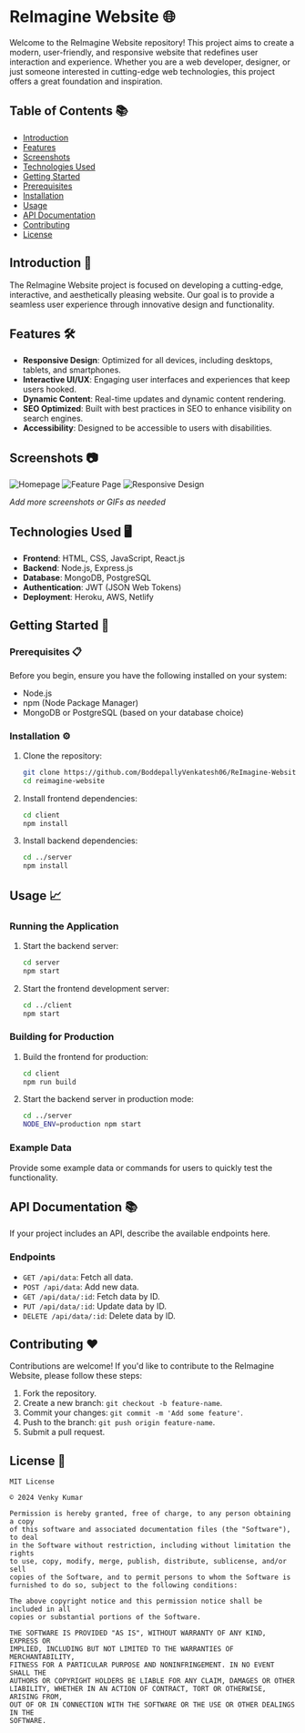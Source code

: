 # ReImagine Website 🌐

Welcome to the ReImagine Website repository! This project aims to create a modern, user-friendly, and responsive website that redefines user interaction and experience. Whether you are a web developer, designer, or just someone interested in cutting-edge web technologies, this project offers a great foundation and inspiration.

## Table of Contents 📚

- [Introduction](#introduction-🚀)
- [Features](#features-🛠️)
- [Screenshots](#screenshots-📷)
- [Technologies Used](#technologies-used-🖥️)
- [Getting Started](#getting-started-🎯)
- [Prerequisites](#prerequisites-📋)
- [Installation](#installation-⚙️)
- [Usage](#usage-📈)
- [API Documentation](#api-documentation-📚)
- [Contributing](#contributing-❤️)
- [License](#license-📝)

## Introduction 🚀

The ReImagine Website project is focused on developing a cutting-edge, interactive, and aesthetically pleasing website. Our goal is to provide a seamless user experience through innovative design and functionality.

## Features 🛠️

- **Responsive Design**: Optimized for all devices, including desktops, tablets, and smartphones.
- **Interactive UI/UX**: Engaging user interfaces and experiences that keep users hooked.
- **Dynamic Content**: Real-time updates and dynamic content rendering.
- **SEO Optimized**: Built with best practices in SEO to enhance visibility on search engines.
- **Accessibility**: Designed to be accessible to users with disabilities.

## Screenshots 📷

![Homepage](https://github.com/BoddepallyVenkatesh06/ReImagine-Website/blob/main/Screenshot_1.png)
![Feature Page](https://github.com/BoddepallyVenkatesh06/ReImagine-Website/blob/main/Screenshot_2.png)
![Responsive Design](https://github.com/BoddepallyVenkatesh06/ReImagine-Website/blob/main/Screenshot_3.png)

*Add more screenshots or GIFs as needed*

## Technologies Used 🖥️

- **Frontend**: HTML, CSS, JavaScript, React.js
- **Backend**: Node.js, Express.js
- **Database**: MongoDB, PostgreSQL
- **Authentication**: JWT (JSON Web Tokens)
- **Deployment**: Heroku, AWS, Netlify

## Getting Started 🎯

### Prerequisites 📋

Before you begin, ensure you have the following installed on your system:
- Node.js
- npm (Node Package Manager)
- MongoDB or PostgreSQL (based on your database choice)

### Installation ⚙️

1. Clone the repository:

    ```bash
    git clone https://github.com/BoddepallyVenkatesh06/ReImagine-Website.git
    cd reimagine-website
    ```

2. Install frontend dependencies:

    ```bash
    cd client
    npm install
    ```

3. Install backend dependencies:

    ```bash
    cd ../server
    npm install
    ```

## Usage 📈

### Running the Application

1. Start the backend server:

    ```bash
    cd server
    npm start
    ```

2. Start the frontend development server:

    ```bash
    cd ../client
    npm start
    ```

### Building for Production

1. Build the frontend for production:

    ```bash
    cd client
    npm run build
    ```

2. Start the backend server in production mode:

    ```bash
    cd ../server
    NODE_ENV=production npm start
    ```

### Example Data

Provide some example data or commands for users to quickly test the functionality.

## API Documentation 📚

If your project includes an API, describe the available endpoints here.

### Endpoints

- `GET /api/data`: Fetch all data.
- `POST /api/data`: Add new data.
- `GET /api/data/:id`: Fetch data by ID.
- `PUT /api/data/:id`: Update data by ID.
- `DELETE /api/data/:id`: Delete data by ID.

## Contributing ❤️

Contributions are welcome! If you'd like to contribute to the ReImagine Website, please follow these steps:

1. Fork the repository.
2. Create a new branch: `git checkout -b feature-name`.
3. Commit your changes: `git commit -m 'Add some feature'`.
4. Push to the branch: `git push origin feature-name`.
5. Submit a pull request.


## License 📝

```
MIT License

© 2024 Venky Kumar

Permission is hereby granted, free of charge, to any person obtaining a copy
of this software and associated documentation files (the "Software"), to deal
in the Software without restriction, including without limitation the rights
to use, copy, modify, merge, publish, distribute, sublicense, and/or sell
copies of the Software, and to permit persons to whom the Software is
furnished to do so, subject to the following conditions:

The above copyright notice and this permission notice shall be included in all
copies or substantial portions of the Software.

THE SOFTWARE IS PROVIDED "AS IS", WITHOUT WARRANTY OF ANY KIND, EXPRESS OR
IMPLIED, INCLUDING BUT NOT LIMITED TO THE WARRANTIES OF MERCHANTABILITY,
FITNESS FOR A PARTICULAR PURPOSE AND NONINFRINGEMENT. IN NO EVENT SHALL THE
AUTHORS OR COPYRIGHT HOLDERS BE LIABLE FOR ANY CLAIM, DAMAGES OR OTHER
LIABILITY, WHETHER IN AN ACTION OF CONTRACT, TORT OR OTHERWISE, ARISING FROM,
OUT OF OR IN CONNECTION WITH THE SOFTWARE OR THE USE OR OTHER DEALINGS IN THE
SOFTWARE.
